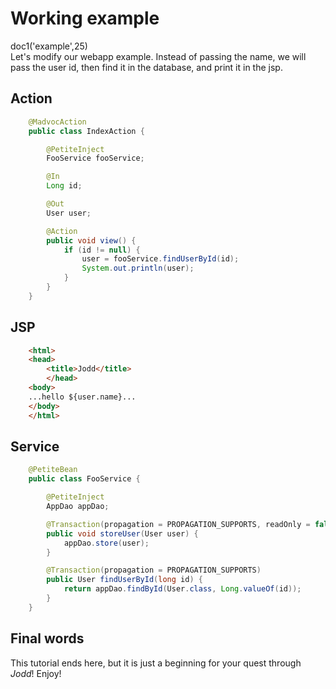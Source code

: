 # Working example

<div class="doc1"><js>doc1('example',25)</js></div>
Let's modify our webapp example. Instead of passing the name, we will
pass the user id, then find it in the database, and print it in the jsp.

## Action

~~~~~ java
    @MadvocAction
    public class IndexAction {

    	@PetiteInject
    	FooService fooService;

    	@In
    	Long id;

    	@Out
    	User user;

    	@Action
    	public void view() {
    		if (id != null) {
    			user = fooService.findUserById(id);
    			System.out.println(user);
    		}
    	}
    }
~~~~~

## JSP

~~~~~ html
    <html>
    <head>
    	<title>Jodd</title>
    	</head>
    <body>
    ...hello ${user.name}...
    </body>
    </html>
~~~~~

## Service

~~~~~ java
    @PetiteBean
    public class FooService {

    	@PetiteInject
    	AppDao appDao;

    	@Transaction(propagation = PROPAGATION_SUPPORTS, readOnly = false)
    	public void storeUser(User user) {
    		appDao.store(user);
    	}

    	@Transaction(propagation = PROPAGATION_SUPPORTS)
    	public User findUserById(long id) {
    		return appDao.findById(User.class, Long.valueOf(id));
    	}
    }
~~~~~

## Final words

This tutorial ends here, but it is just a beginning for your quest
through *Jodd*! Enjoy!
